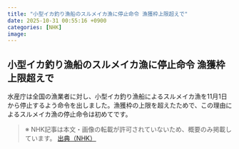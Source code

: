 ```yaml
---
title: "小型イカ釣り漁船のスルメイカ漁に停止命令 漁獲枠上限超えで"
date: 2025-10-31 00:55:16 +0900
categories: [NHK]
image: 
---
```

## 小型イカ釣り漁船のスルメイカ漁に停止命令 漁獲枠上限超えで

水産庁は全国の漁業者に対し、小型イカ釣り漁船によるスルメイカ漁を11月1日から停止するよう命令を出しました。漁獲枠の上限を超えたためで、この理由によるスルメイカ漁の停止命令は初めてです。

> ※ NHK記事は本文・画像の転載が許可されていないため、概要のみ掲載しています。
[出典（NHK）](http://www3.nhk.or.jp/news/html/20251031/k10014964151000.html)
